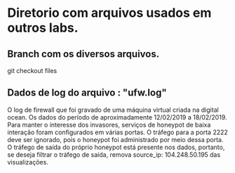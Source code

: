 # Diretorio com arquivos usados em outros labs.

## Branch com os diversos arquivos.

git checkout files

## Dados de log do arquivo : "ufw.log"

O log de firewall que foi gravado de uma máquina virtual criada na digital ocean. Os dados do período de aproximadamente 12/02/2019 a 18/02/2019. Para manter o interesse dos invasores, serviços de honeypot de baixa interação foram configurados em várias portas. O tráfego para a porta 2222 deve ser ignorado, pois o honeypot foi administrado por meio dessa porta. O tráfego de saída do próprio honeypot está presente nos dados, portanto, se  deseja filtrar o tráfego de saída, remova source_ip: 104.248.50.195 das visualizações.
